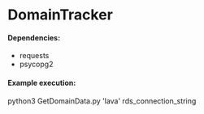 # DomainTracker

#### Dependencies:
* requests
* psycopg2


#### Example execution:

python3 GetDomainData.py 'lava' rds_connection_string
